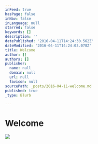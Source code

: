 ```yaml
---
inFeed: true
hasPage: false
inNav: false
inLanguage: null
starred: false
keywords: []
description: ''
datePublished: '2016-04-11T14:24:30.562Z'
dateModified: '2016-04-11T14:24:03.078Z'
title: Welcome
author: []
authors: []
publisher:
  name: null
  domain: null
  url: null
  favicon: null
sourcePath: _posts/2016-04-11-welcome.md
published: true
_type: Blurb

---
```

# Welcome
![](https://the-grid-user-content.s3-us-west-2.amazonaws.com/b149c324-66e2-4227-b3b3-bb5bf0413dd8.jpg)